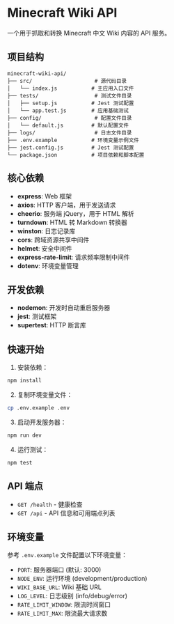 # Minecraft Wiki API

一个用于抓取和转换 Minecraft 中文 Wiki 内容的 API 服务。

## 项目结构

```
minecraft-wiki-api/
├── src/                    # 源代码目录
│   └── index.js           # 主应用入口文件
├── tests/                  # 测试文件目录
│   ├── setup.js           # Jest 测试配置
│   └── app.test.js        # 应用基础测试
├── config/                 # 配置文件目录
│   └── default.js         # 默认配置文件
├── logs/                   # 日志文件目录
├── .env.example           # 环境变量示例文件
├── jest.config.js         # Jest 测试配置
└── package.json           # 项目依赖和脚本配置
```

## 核心依赖

- **express**: Web 框架
- **axios**: HTTP 客户端，用于发送请求
- **cheerio**: 服务端 jQuery，用于 HTML 解析
- **turndown**: HTML 转 Markdown 转换器
- **winston**: 日志记录库
- **cors**: 跨域资源共享中间件
- **helmet**: 安全中间件
- **express-rate-limit**: 请求频率限制中间件
- **dotenv**: 环境变量管理

## 开发依赖

- **nodemon**: 开发时自动重启服务器
- **jest**: 测试框架
- **supertest**: HTTP 断言库

## 快速开始

1. 安装依赖：
```bash
npm install
```

2. 复制环境变量文件：
```bash
cp .env.example .env
```

3. 启动开发服务器：
```bash
npm run dev
```

4. 运行测试：
```bash
npm test
```

## API 端点

- `GET /health` - 健康检查
- `GET /api` - API 信息和可用端点列表

## 环境变量

参考 `.env.example` 文件配置以下环境变量：

- `PORT`: 服务器端口 (默认: 3000)
- `NODE_ENV`: 运行环境 (development/production)
- `WIKI_BASE_URL`: Wiki 基础 URL
- `LOG_LEVEL`: 日志级别 (info/debug/error)
- `RATE_LIMIT_WINDOW`: 限流时间窗口
- `RATE_LIMIT_MAX`: 限流最大请求数